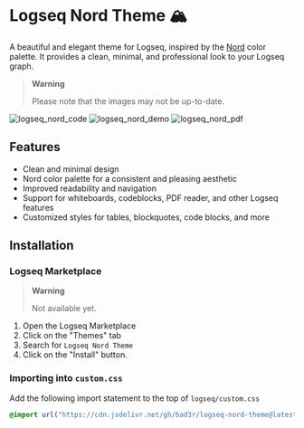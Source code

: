 # Logseq Nord Theme 🏔️

A beautiful and elegant theme for Logseq, inspired by the [Nord](https://www.nordtheme.com/) color palette. It provides a clean, minimal, and professional look to your Logseq graph.

> **Warning**
>
> Please note that the images may not be up-to-date.

![logseq_nord_code](https://cdn.unsigned.sh/logseq_nord_code.png)
![logseq_nord_demo](https://cdn.unsigned.sh/logseq_nord_demo.png)
![logseq_nord_pdf](https://cdn.unsigned.sh/logseq_nord_pdf.png)

## Features

- Clean and minimal design
- Nord color palette for a consistent and pleasing aesthetic
- Improved readability and navigation
- Support for whiteboards, codeblocks, PDF reader, and other Logseq features
- Customized styles for tables, blockquotes, code blocks, and more

## Installation

### Logseq Marketplace

> **Warning**
>
> Not available yet.

1. Open the Logseq Marketplace
2. Click on the "Themes" tab
3. Search for `Logseq Nord Theme`
4. Click on the "Install" button.

### Importing into `custom.css`

Add the following import statement to the top of `logseq/custom.css`

```css
@import url("https://cdn.jsdelivr.net/gh/bad3r/logseq-nord-theme@latest/custom.min.css");
```
